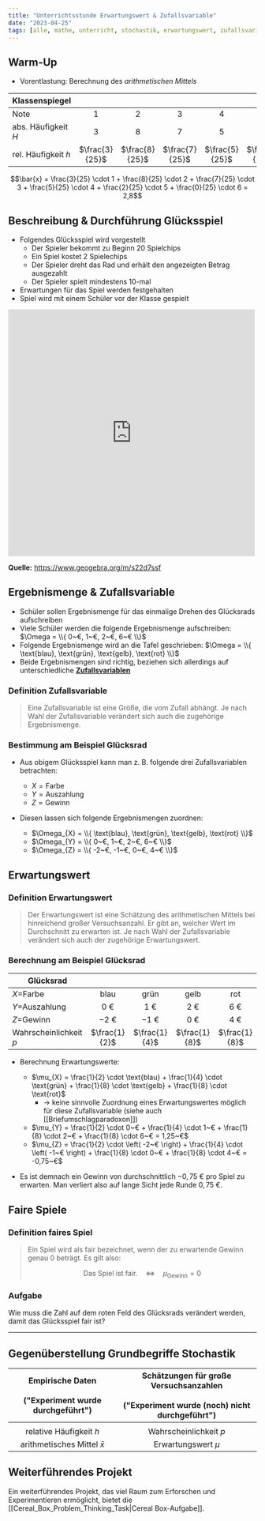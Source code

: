 ```yaml
---
title: "Unterrichtsstunde Erwartungswert & Zufallsvariable"
date: "2023-04-25"
tags: [alle, mathe, unterricht, stochastik, erwartungswert, zufallsvariable, fair, glücksrad, einführung, arithmetisches_mittel]
---
```



## Warm-Up

- Vorentlastung: Berechnung des *arithmetischen Mittels*

| Klassenspiegel      |                |                |                |                |                |                |
| ------------------- |:--------------:|:--------------:|:--------------:|:--------------:|:--------------:|:--------------:|
| Note                |       1        |       2        |       3        |       4        |       5        |       6        |
| abs. Häufigkeit $H$ |       3        |       8        |       7        |       5        |       2        |       0        |
| rel. Häufigkeit $h$ | $\frac{3}{25}$ | $\frac{8}{25}$ | $\frac{7}{25}$ | $\frac{5}{25}$ | $\frac{2}{25}$ | $\frac{0}{25}$ |

$$\bar{x} = \frac{3}{25} \cdot 1 + \frac{8}{25} \cdot 2 + \frac{7}{25} \cdot 3 + \frac{5}{25} \cdot 4 + \frac{2}{25} \cdot 5 + \frac{0}{25} \cdot 6 = 2,8$$


## Beschreibung & Durchführung Glücksspiel

- Folgendes Glücksspiel wird vorgestellt
	- Der Spieler bekommt zu Beginn $20$ Spielchips
	- Ein Spiel kostet $2$ Spielechips
	- Der Spieler dreht das Rad und erhält den angezeigten Betrag ausgezahlt
	- Der Spieler spielt mindestens $10$-mal
- Erwartungen für das Spiel werden festgehalten
- Spiel wird mit einem Schüler vor der Klasse gespielt



<iframe scrolling="no" title="Glücksrad" src="https://www.geogebra.org/material/iframe/id/s22d7ssf/width/700/height/700/border/888888/sfsb/true/smb/false/stb/false/stbh/false/ai/false/asb/false/sri/true/rc/false/ld/true/sdz/false/ctl/false" width="500px" height="500px" style="border:0px;"> </iframe>

**Quelle:** https://www.geogebra.org/m/s22d7ssf

## Ergebnismenge & Zufallsvariable

- Schüler sollen Ergebnismenge für das einmalige Drehen des Glücksrads aufschreiben
- Viele Schüler werden die folgende Ergebnismenge aufschreiben: $\Omega = \\{ 0~€, 1~€, 2~€, 6~€ \\}$
- Folgende Ergebnismenge wird an die Tafel geschrieben: $\Omega = \\{ \text{blau}, \text{grün}, \text{gelb}, \text{rot} \\}$
- Beide Ergebnismengen sind richtig, beziehen sich allerdings auf unterschiedliche **<u>Zufallsvariablen</u>**

### Definition Zufallsvariable

>Eine Zufallsvariable ist eine Größe, die vom Zufall abhängt. 
>Je nach Wahl der Zufallsvariable verändert sich auch die zugehörige Ergebnismenge.

### Bestimmung am Beispiel Glücksrad

- Aus obigem Glücksspiel kann man z. B. folgende drei Zufallsvariablen betrachten:
	- $X = \text{Farbe}$
	- $Y = \text{Auszahlung}$
	- $Z = \text{Gewinn}$

- Diesen lassen sich folgende Ergebnismengen zuordnen:
	- $\Omega_{X} = \\{ \text{blau}, \text{grün}, \text{gelb}, \text{rot} \\}$
	- $\Omega_{Y} = \\{ 0~€, 1~€, 2~€, 6~€ \\}$
	- $\Omega_{Z} = \\{ -2~€, -1~€, 0~€, 4~€ \\}$

## Erwartungswert

### Definition Erwartungswert

>Der Erwartungswert ist eine Schätzung des arithmetischen Mittels bei hinreichend großer Versuchsanzahl.
>Er gibt an, welcher Wert im Durchschnitt zu erwarten ist.
>Je nach Wahl der Zufallsvariable verändert sich auch der zugehörige Erwartungswert.


### Berechnung am Beispiel Glücksrad

| Glücksrad              |                |                |               |               |
| ---------------------- |:--------------:|:--------------:|:-------------:|:-------------:|
| $X$=Farbe              |      blau      |      grün      |     gelb      |      rot      |
| $Y$=Auszahlung         | $0~€$  | $1~€$  | $2~€$ | $6~€$ |
| $Z$=Gewinn             | $-2~€$ | $-1~€$ | $0~€$ | $4~€$ |
| Wahrscheinlichkeit $p$ | $\frac{1}{2}$  | $\frac{1}{4}$  | $\frac{1}{8}$ | $\frac{1}{8}$ |

- Berechnung Erwartungswerte:
	- $\mu_{X} = \frac{1}{2} \cdot \text{blau} + \frac{1}{4} \cdot \text{grün} + \frac{1}{8} \cdot \text{gelb} + \frac{1}{8} \cdot \text{rot}$ 
		- $\rightarrow$ keine sinnvolle Zuordnung eines Erwartungswertes möglich für diese Zufallsvariable (siehe auch [[Briefumschlagparadoxon]])
	- $\mu_{Y} = \frac{1}{2} \cdot 0~€ + \frac{1}{4} \cdot 1~€ + \frac{1}{8} \cdot 2~€ + \frac{1}{8} \cdot 6~€ = 1,25~€$ 
	- $\mu_{Z} = \frac{1}{2} \cdot \left( -2~€ \right) + \frac{1}{4} \cdot \left( -1~€ \right) + \frac{1}{8} \cdot 0~€ + \frac{1}{8} \cdot 4~€ = -0,75~€$

- Es ist demnach ein Gewinn von durchschnittlich $-0,75~€$ pro Spiel zu erwarten. Man verliert also auf lange Sicht jede Runde $0,75~€$.

## Faire Spiele

### Definition faires Spiel

>Ein Spiel wird als fair bezeichnet, wenn der zu erwartende Gewinn genau $0$ beträgt. Es gilt also:
>
>$$\text{Das Spiel ist fair.} \quad \Leftrightarrow \quad \mu_{\text{Gewinn}}=0$$

### Aufgabe

Wie muss die Zahl auf dem roten Feld des Glücksrads verändert werden, damit das Glücksspiel fair ist?

--- 
## Gegenüberstellung Grundbegriffe Stochastik

| Empirische Daten<br><br>("Experiment wurde durchgeführt") | Schätzungen für große Versuchsanzahlen<br><br>("Experiment wurde (noch) nicht durchgeführt") |
|:---------------------------------------------------------:|:--------------------------------------------------------------------------------------------:|
|                                                           |                                                                                              |
|                  relative Häufigkeit $h$                  |                                    Wahrscheinlichkeit $p$                                    |
|              arithmetisches Mittel $\bar{x}$              |                                     Erwartungswert $\mu$                                     |

## Weiterführendes Projekt

Ein weiterführendes Projekt, das viel Raum zum Erforschen und Experimentieren ermöglicht, bietet die [[Cereal_Box_Problem_Thinking_Task|Cereal Box-Aufgabe]].